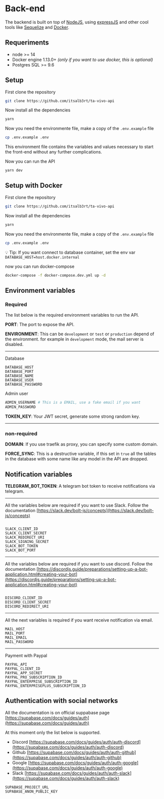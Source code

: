 # Back-end

The backend is built on top of [NodeJS](https://nodejs.org/es/), using [expressJS](https://expressjs.com/) and other cool tools like [Sequelize](https://sequelize.org/) and [Docker](https://www.docker.com/).

## Requeriments

- node >= 14
- Docker engine 1.13.0+ *(only if you want to use docker, this is optional)*
- Postgres SQL >= 9.6

## Setup 

First clone the repository

```bash
git clone https://github.com/itsalb3rt/ta-vivo-api
```

Now install all the dependencies

```bash
yarn
```

Now you need the environmente file, make a copy of the `.env.example` file

```bash
cp .env.example .env
```

This environment file contains the variables and values necessary to start the front-end without any further complications.

Now you can run the API

```bash
yarn dev
```

## Setup with Docker

First clone the repository

```bash
git clone https://github.com/itsalb3rt/ta-vivo-api
```

Now install all the dependencies

```bash
yarn
```

Now you need the environmente file, make a copy of the `.env.example` file

```bash
cp .env.example .env
```

💡 Tip: If you want connect to database container, set the env var `DATABASE_HOST=host.docker.internal`

now you can run docker-compose

```bash
docker-compose -f docker-compose.dev.yml up -d
```

## Environment variables

### Required

The list below is the required environment variables to run the API.

**PORT**: The port to expose the API.

**ENVIRONMENT**: This can be `development` or `test` or `production` depend of the environment. for example in `development` mode, the mail server is disabled.

---

Database

```
DATABASE_HOST
DATABASE_PORT
DATABASE_NAME
DATABASE_USER
DATABASE_PASSWORD
```

Admin user

```bash
ADMIN_USERNAME # This is a EMAIL, use a fake email if you want
ADMIN_PASSWORD
```

**TOKEN_KEY**: Your JWT secret, generate some strong random key.

---

### non-required

**DOMAIN**: If you use traefik as proxy, you can specify some custom domain.

**FORCE_SYNC**: This is a destructive variable, if this set in `true` all the tables in the database with some name like any model in the API are dropped.

## Notification variables

**TELEGRAM_BOT_TOKEN**: A telegram bot token to receive notifications via telegram.

---

All the variables below are required if you want to use Slack. Follow the documentation [https://slack.dev/bolt-js/concepts](https://slack.dev/bolt-js/concepts)

<img :src="$withBase('/img/slack-integration.png')" />

```
SLACK_CLIENT_ID
SLACK_CLIENT_SECRET
SLACK_REDIRECT_URI
SLACK_SIGNING_SECRET
SLACK_BOT_TOKEN
SLACK_BOT_PORT
```
---

All the variables below are required if you want to use discord. Follow the documentation [https://discordjs.guide/preparations/setting-up-a-bot-application.html#creating-your-bot](https://discordjs.guide/preparations/setting-up-a-bot-application.html#creating-your-bot)

<img :src="$withBase('/img/discord-integration.png')" />

```
DISCORD_CLIENT_ID
DISCORD_CLIENT_SECRET
DISCORD_REDIRECT_URI
```

---

All the next variables is required if you want receive notification via email.

```
MAIL_HOST
MAIL_PORT
MAIL_EMAIL
MAIL_PASSWORD
```
---

Payment with Paypal

```
PAYPAL_API
PAYPAL_CLIENT_ID
PAYPAL_APP_SECRET
PAYPAL_PRO_SUBSCRIPTION_ID
PAYPAL_ENTERPRISE_SUBSCRIPTION_ID
PAYPAL_ENTERPRISEPLUS_SUBSCRIPTION_ID
```

## Authentication with social networks

All the documentation is on official suppabase page [https://supabase.com/docs/guides/auth](https://supabase.com/docs/guides/auth)

At this moment only the list below is supported.

- Discord [https://supabase.com/docs/guides/auth/auth-discord](https://supabase.com/docs/guides/auth/auth-discord)
- Github [https://supabase.com/docs/guides/auth/auth-github](https://supabase.com/docs/guides/auth/auth-github)
- Google [https://supabase.com/docs/guides/auth/auth-google](https://supabase.com/docs/guides/auth/auth-google)
- Slack [https://supabase.com/docs/guides/auth/auth-slack](https://supabase.com/docs/guides/auth/auth-slack)

```
SUPABASE_PROJECT_URL
SUPABASE_ANON_PUBLIC_KEY
```